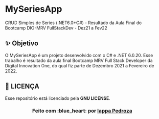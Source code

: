 # MySeriesApp
CRUD Simples de Series (.NET6.0+C#) - Resultado da Aula Final do Bootcamp DIO-MRV FullStackDev - Dez21 a Fev22
## ✨ Objetivo

O MySeriesApp é um projeto desenvolvido com o C# e .NET 6.0.20. Esse trabalho é resultado da aula final Bootcamp MRV Full Stack Developer da Digital Innovation One, do qual fiz parte de Dezembro 2021 a Fevereiro de 2022.
## **:page_with_curl: LICENÇA**

Esse repositório está licenciado pela **GNU LICENSE**.

<h3 align="center">
Feito com :blue_heart: por <a href="https://www.linkedin.com/in/iapon%C3%A3-pedroza-90b1422b/">Iappa Pedroza</a>
<br><br>
</h3>
  
  <!-- Techs -->

[dotnet]: https://dotnet.microsoft.com/

[csahrp]: https://docs.microsoft.com/pt-br/dotnet/csharp/

[node]: https://nodejs.org/

[vscode]: https://code.visualstudio.com/

[git]: https://git-scm.com/book/pt-br/v2/Come%C3%A7ando-Instalando-o-Git
